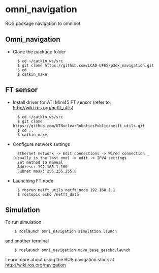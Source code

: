 # omni_navigation
ROS package navigation to omnibot

## Omni_navigation 
- Clone the package folder

		$ cd ~/catkin_ws/src
		$ git clone https://github.com/LCAD-UFES/p3dx_navigation.git
		$ cd ..
		$ catkin_make

## FT sensor
- Install driver for ATI Mini45 FT sensor (refer to: http://wiki.ros.org/netft_utils)

		$ cd ~/catkin_ws/src
		$ git clone https://github.com/UTNuclearRoboticsPublic/netft_utils.git
		$ cd ..
		$ catkin_make

- Configure network settings

		Ethernet network -> Edit connections -> Wired connection _ (usually is the last one) -> edit -> IPV4 settings
		set method to manual 
		Address: 192.168.1.100
		Subnet mask: 255.255.255.0

- Launching FT node

		$ rosrun netft_utils netft_node 192.168.1.1
		$ rostopic echo /netft_data		

## Simulation
To run simulation

		$ roslaunch omni_navigation simulation.launch

and another terminal

		$ roslaunch omni_navigation move_base_gazebo.launch


Learn more about using the ROS navigation stack at http://wiki.ros.org/navigation

